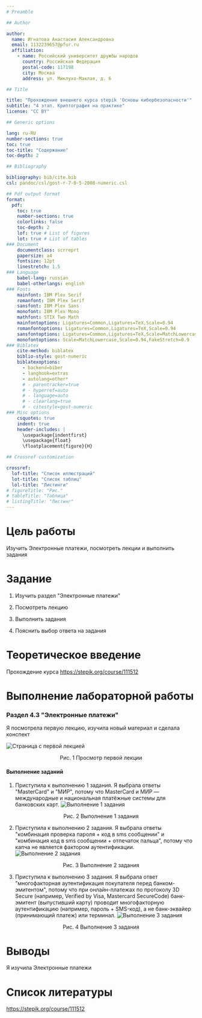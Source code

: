 ```yaml
---
# Preamble

## Author

author:
  name: Игнатова Анастасия Александровна
  email: 1132239657@pfur.ru
  affiliation:
    - name: Российский университет дружбы народов
      country: Российская Федерация
      postal-code: 117198
      city: Москва
      address: ул. Миклухо-Маклая, д. 6

## Title

title: "Прохождение внешнего курса stepik 'Основы кибербезопасности'"
subtitle: "4 этап. Криптография на практике"
license: "CC BY"

## Generic options

lang: ru-RU
number-sections: true
toc: true
toc-title: "Содержание"
toc-depth: 2

## Bibliography

bibliography: bib/cite.bib
csl: pandoc/csl/gost-r-7-0-5-2008-numeric.csl

## Pdf output format
format:
  pdf:
    toc: true
    number-sections: true
    colorlinks: false
    toc-depth: 2
    lof: true # List of figures
    lot: true # List of tables
### Document
    documentclass: scrreprt
    papersize: a4
    fontsize: 12pt
    linestretch: 1.5
### Language
    babel-lang: russian
    babel-otherlangs: english
### Fonts
    mainfont: IBM Plex Serif
    romanfont: IBM Plex Serif
    sansfont: IBM Plex Sans
    monofont: IBM Plex Mono
    mathfont: STIX Two Math
    mainfontoptions: Ligatures=Common,Ligatures=TeX,Scale=0.94
    romanfontoptions: Ligatures=Common,Ligatures=TeX,Scale=0.94
    sansfontoptions: Ligatures=Common,Ligatures=TeX,Scale=MatchLowercase,Scale=0.94
    monofontoptions: Scale=MatchLowercase,Scale=0.94,FakeStretch=0.9
### Biblatex
    cite-method: biblatex
    biblio-style: gost-numeric
    biblatexoptions:
      - backend=biber
      - langhook=extras
      - autolang=other*
      # - parentracker=true
      # - hyperref=auto
      # - language=auto
      # - clearlang=true
      # - citestyle=gost-numeric
### Misc options
    csquotes: true
    indent: true
    header-includes: |
      \usepackage{indentfirst}
      \usepackage{float}
      \floatplacement{figure}{H}

## Crossref customization

crossref:
  lof-title: "Список иллюстраций"
  lot-title: "Список таблиц"
  lol-title: "Листинги"
# figureTitle: "Рис."
# tableTitle: "Таблица"
# listingTitle: "Листинг"
---
```


# Цель работы

Изучить Электронные платежи, посмотреть лекции и выполнить задания

# Задание

1. Изучить раздел "Электронные платежи"

2. Посмотреть лекцию

3. Выполнить задания

4. Пояснить выбор ответа на задания

# Теоретическое введение

Прохождение курса https://stepik.org/course/111512

# Выполнение лабораторной работы

### Раздел 4.3 "Электронные платежи"

Я посмотрела первую лекцию, изучила новый материал и сделала конспект

![Страница с первой лекцией](image/1.png)
<p align="center">Рис. 1 Просмотр первой лекции</p>


#### Выполнение заданий

1. Приступила к выполнению 1 задания. Я выбрала ответы "MasterCard" и "МИР", потому что MasterCard и МИР — международные и национальная платёжные системы для банковских карт.
![Выполнение 1 задания](image/2.png)
<p align="center">Рис. 2 Выполнение 1 задания</p>


2. Приступила к выполнению 2 задания. Я выбрала ответы "комбинация проверка пароля + код в sms сообщении" и "комбинация код в sms сообщении + отпечаток пальца", потому что капча не является фактором аутентификации.
![Выполнение 2 задания](image/3.png)
<p align="center">Рис. 3 Выполнение 2 задания</p>


3. Приступила к выполнению 3 задания. Я выбрала ответ "многофакторная аутентификация покупателя перед банком-эмитентом", потому что при онлайн-платежах по протоколу 3D Secure (например, Verified by Visa, Mastercard SecureCode) банк-эмитент (выпустивший карту) проводит многофакторную аутентификацию (например, пароль + SMS-код), а не банк-эквайер (принимающий платеж) или терминал.
![Выполнение 3 задания](image/4.png)
<p align="center">Рис. 4 Выполнение 3 задания</p>

# Выводы

Я изучила Электронные платежи

# Список литературы

https://stepik.org/course/111512